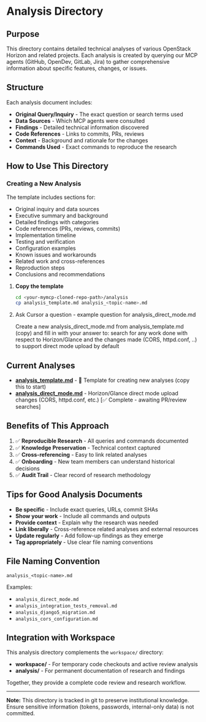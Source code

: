# Analysis Directory

## Purpose

This directory contains detailed technical analyses of various OpenStack Horizon and related projects. Each analysis is created by querying our MCP agents (GitHub, OpenDev, GitLab, Jira) to gather comprehensive information about specific features, changes, or issues.

## Structure

Each analysis document includes:
- **Original Query/Inquiry** - The exact question or search terms used
- **Data Sources** - Which MCP agents were consulted
- **Findings** - Detailed technical information discovered
- **Code References** - Links to commits, PRs, reviews
- **Context** - Background and rationale for the changes
- **Commands Used** - Exact commands to reproduce the research

## How to Use This Directory

### Creating a New Analysis

The template includes sections for:
- Original inquiry and data sources
- Executive summary and background
- Detailed findings with categories
- Code references (PRs, reviews, commits)
- Implementation timeline
- Testing and verification
- Configuration examples
- Known issues and workarounds
- Related work and cross-references
- Reproduction steps
- Conclusions and recommendations

1. **Copy the template**
   ```bash
   cd <your-mymcp-cloned-repo-path>/analysis
   cp analysis_template.md analysis_<topic-name>.md
   ```
2. Ask Cursor a question - example question for analysis_direct_mode.md

   Create a new analysis_direct_mode.md from analysis_template.md (copy) and fill in with your answer to:
   search for any work done with respect to Horizon/Glance and the changes made (CORS, httpd.conf, ..) to support direct mode upload by default

## Current Analyses

- **[analysis_template.md](analysis_template.md)** - 📝 Template for creating new analyses (copy this to start)
- **[analysis_direct_mode.md](analysis_direct_mode.md)** - Horizon/Glance direct mode upload changes (CORS, httpd.conf, etc.) [✅ Complete - awaiting PR/review searches]

## Benefits of This Approach

1. ✅ **Reproducible Research** - All queries and commands documented
2. ✅ **Knowledge Preservation** - Technical context captured
3. ✅ **Cross-referencing** - Easy to link related analyses
4. ✅ **Onboarding** - New team members can understand historical decisions
5. ✅ **Audit Trail** - Clear record of research methodology

## Tips for Good Analysis Documents

- **Be specific** - Include exact queries, URLs, commit SHAs
- **Show your work** - Include all commands and outputs
- **Provide context** - Explain why the research was needed
- **Link liberally** - Cross-reference related analyses and external resources
- **Update regularly** - Add follow-up findings as they emerge
- **Tag appropriately** - Use clear file naming conventions

## File Naming Convention

```
analysis_<topic-name>.md
```

Examples:
- `analysis_direct_mode.md`
- `analysis_integration_tests_removal.md`
- `analysis_django5_migration.md`
- `analysis_cors_configuration.md`

## Integration with Workspace

This analysis directory complements the `workspace/` directory:
- **workspace/** - For temporary code checkouts and active review analysis
- **analysis/** - For permanent documentation of research and findings

Together, they provide a complete code review and research workflow.

---

**Note:** This directory is tracked in git to preserve institutional knowledge. Ensure sensitive information (tokens, passwords, internal-only data) is not committed.

